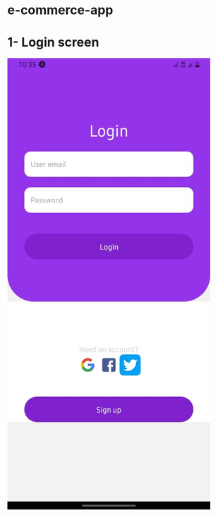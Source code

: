 # e-commerce-app 
# 1- Login screen
![alt text](https://github.com/Hazim-Hafiz/e-commerce-app/blob/master/assets/images/login.jpeg)
